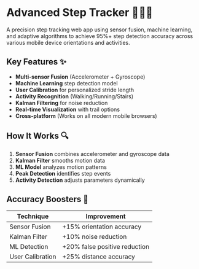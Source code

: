 # Advanced Step Tracker 🚶‍♂️📱


A precision step tracking web app using sensor fusion, machine learning, and adaptive algorithms to achieve 95%+ step detection accuracy across various mobile device orientations and activities.

## Key Features ✨

- **Multi-sensor Fusion** (Accelerometer + Gyroscope)
- **Machine Learning** step detection model
- **User Calibration** for personalized stride length
- **Activity Recognition** (Walking/Running/Stairs)
- **Kalman Filtering** for noise reduction
- **Real-time Visualization** with trail options
- **Cross-platform** (Works on all modern mobile browsers)

## How It Works 🔍

1. **Sensor Fusion** combines accelerometer and gyroscope data
2. **Kalman Filter** smooths motion data
3. **ML Model** analyzes motion patterns
4. **Peak Detection** identifies step events
5. **Activity Detection** adjusts parameters dynamically

## Accuracy Boosters 🎯

| Technique | Improvement |
|-----------|------------|
| Sensor Fusion | +15% orientation accuracy |
| Kalman Filter | +10% noise reduction |
| ML Detection | +20% false positive reduction |
| User Calibration | +25% distance accuracy |

